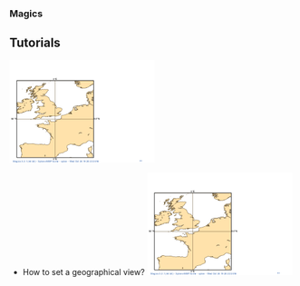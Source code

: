 ### Magics

## Tutorials
[![Cylindrical](magics/cylindrical.png)](magics/cylindrical.ipynb)
 - How to set a geographical view? [![How to set a geographical view?](cylindrical.png)](Subpage-Projections.ipynb)
